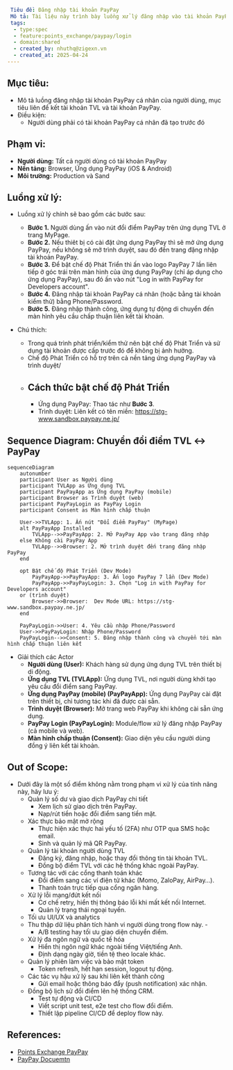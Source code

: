 ```yaml
 Tiêu đề: Đăng nhập tài khoản PayPay
 Mô tả: Tài liệu này trình bày luồng xử lý đăng nhập vào tài khoản PayPay để thực hiện việc liên kết tài khoản TVL và tài khoản PayPay thông qua ứng dụng PayPay hoặc trình duyệt.
 tags:
  - type:spec
  - feature:points_exchange/paypay/login
  - domain:shared
  - created_by: nhuthq@zigexn.vn
  - created_at: 2025-04-24
----
```

## Mục tiêu:

- Mô tả luồng đăng nhập tài khoản PayPay cá nhân của người dùng, mục tiêu liên để kết tài khoản TVL và tài khoản PayPay.
- Điều kiện:
  - Người dùng phải có tài khoản PayPay cá nhân đã tạo trước đó

## Phạm vi:

- **Người dùng:** Tất cả người dùng có tài khoản PayPay
- **Nền tảng:** Browser, Ứng dụng PayPay (iOS & Android)
- **Môi trường:** Production và Sand

## Luồng xử lý:

- Luồng xử lý chính sẽ bao gồm các bước sau:

  - **Bước 1.** Người dùng ấn vào nút đổi điểm PayPay trên ứng dụng TVL ở trang MyPage.
  - **Bước 2.** Nếu thiêt bị có cài đặt ứng dụng PayPay thì sẽ mở ứng dụng PayPay, nếu không sẽ mở trình duyệt, sau đó đến trang đặng nhập tài khoản PayPay.
  - **Bước 3.** Để bật chế độ Phát Triển thì ấn vào logo PayPay 7 lần liên tiếp ở góc trái trên màn hình của ứng dụng PayPay (chỉ áp dụng cho ứng dụng PayPay), sau đó ấn vào nút "Log in with PayPay for Developers account".
  - **Bước 4.** Đăng nhập tài khoản PayPay cá nhân (hoặc bằng tài khoản kiểm thử) bằng Phone/Password.
  - **Bước 5.** Đăng nhập thành công, ứng dụng tự động di chuyển đến màn hình yêu cầu chấp thuận liên kết tài khoản.

- Chú thích:
  - Trong quá trình phát triển/kiểm thử nên bật chế độ Phát Triển và sử dụng tài khoản được cấp trước đó để không bị ảnh hưởng.
  - Chế độ Phát Triển có hỗ trợ trên cả nền tảng ứng dụng PayPay và trình duyệt/
  - ## Cách thức bật chế độ Phát Triển
    - Ứng dụng PayPay: Thao tác như **Bước 3**.
    - Trình duyệt: Liên kết có tên miền: https://stg-www.sandbox.paypay.ne.jp/

## Sequence Diagram: Chuyển đổi điểm TVL ↔ PayPay

```mermaid
sequenceDiagram
    autonumber
    participant User as Người dùng
    participant TVLApp as Ứng dụng TVL
    participant PayPayApp as Ứng dụng PayPay (mobile)
    participant Browser as Trình duyệt (web)
    participant PayPayLogin as PayPay Login
    participant Consent as Màn hình chấp thuận

    User->>TVLApp: 1. Ấn nút "Đổi điểm PayPay" (MyPage)
    alt PayPayApp Installed
        TVLApp-->>PayPayApp: 2. Mở PayPay App vào trang đăng nhập
    else Không cài PayPay App
        TVLApp-->>Browser: 2. Mở trình duyệt đến trang đăng nhập PayPay
    end

    opt Bật chế độ Phát Triển (Dev Mode)
        PayPayApp->>PayPayApp: 3. Ấn logo PayPay 7 lần (Dev Mode)
        PayPayApp->>PayPayLogin: 3. Chọn "Log in with PayPay for Developers account"
    or (trình duyệt)
        Browser->>Browser:  Dev Mode URL: https://stg-www.sandbox.paypay.ne.jp/
    end

    PayPayLogin->>User: 4. Yêu cầu nhập Phone/Password
    User->>PayPayLogin: Nhập Phone/Password
    PayPayLogin-->>Consent: 5. Đăng nhập thành công và chuyển tới màn hình chấp thuận liên kết
```

- Giải thích các Actor
  - **Người dùng (User):** Khách hàng sử dụng ứng dụng TVL trên thiết bị di động.
  - **Ứng dụng TVL (TVLApp):** Ứng dụng TVL, nơi người dùng khởi tạo yêu cầu đổi điểm sang PayPay.
  - **Ứng dụng PayPay (mobile) (PayPayApp):** Ứng dụng PayPay cài đặt trên thiết bị, chỉ tương tác khi đã được cài sẵn.
  - **Trình duyệt (Browser):** Mở trang web PayPay khi không cài sẵn ứng dụng.
  - **PayPay Login (PayPayLogin):** Module/flow xử lý đăng nhập PayPay (cả mobile và web).
  - **Màn hình chấp thuận (Consent):** Giao diện yêu cầu người dùng đồng ý liên kết tài khoản.

## Out of Scope:

- Dưới đây là một số điểm không nằm trong phạm vi xử lý của tính năng này, hãy lưu ý:
  - Quản lý số dư và giao dịch PayPay chi tiết
    - Xem lịch sử giao dịch trên PayPay.
    - Nạp/rút tiền hoặc đổi điểm sang tiền mặt.
  - Xác thực bảo mật mở rộng
    - Thực hiện xác thực hai yếu tố (2FA) như OTP qua SMS hoặc email.
    - Sinh và quản lý mã QR PayPay.
  - Quản lý tài khoản người dùng TVL
    - Đăng ký, đăng nhập, hoặc thay đổi thông tin tài khoản TVL.
    - Đồng bộ điểm TVL với các hệ thống khác ngoài PayPay.
  - Tương tác với các cổng thanh toán khác
    - Đổi điểm sang các ví điện tử khác (Momo, ZaloPay, AirPay…).
    - Thanh toán trực tiếp qua cổng ngân hàng.
  - Xử lý lỗi mạng/đứt kết nối
    - Cơ chế retry, hiển thị thông báo lỗi khi mất kết nối Internet.
    - Quản lý trạng thái ngoại tuyến.
  - Tối ưu UI/UX và analytics
  - Thu thập dữ liệu phân tích hành vi người dùng trong flow này. -
    - A/B testing hay tối ưu giao diện chuyển điểm.
  - Xử lý đa ngôn ngữ và quốc tế hóa
    - Hiển thị ngôn ngữ khác ngoài tiếng Việt/tiếng Anh.
    - Định dạng ngày giờ, tiền tệ theo locale khác.
  - Quản lý phiên làm việc và bảo mật token
    - Token refresh, hết hạn session, logout tự động.
  - Các tác vụ hậu xử lý sau khi liên kết thành công
    - Gửi email hoặc thông báo đẩy (push notification) xác nhận.
  - Đồng bộ lịch sử đổi điểm lên hệ thống CRM.
    - Test tự động và CI/CD
    - Viết script unit test, e2e test cho flow đổi điểm.
    - Thiết lập pipeline CI/CD để deploy flow này.

## References:

- [Points Exchange PayPay](./[SPEC]_points_exchange-paypay.md)
- [PayPay Docuemtn](https://www.paypay.ne.jp/opa/doc/v1.0/account_link.html#section/Acquire-user-authorization)
